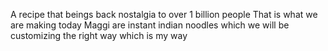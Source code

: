 A recipe that beings back nostalgia to over 1 billion people
That is what we are making today
Maggi are instant indian noodles which we will be customizing the right way
which is my way